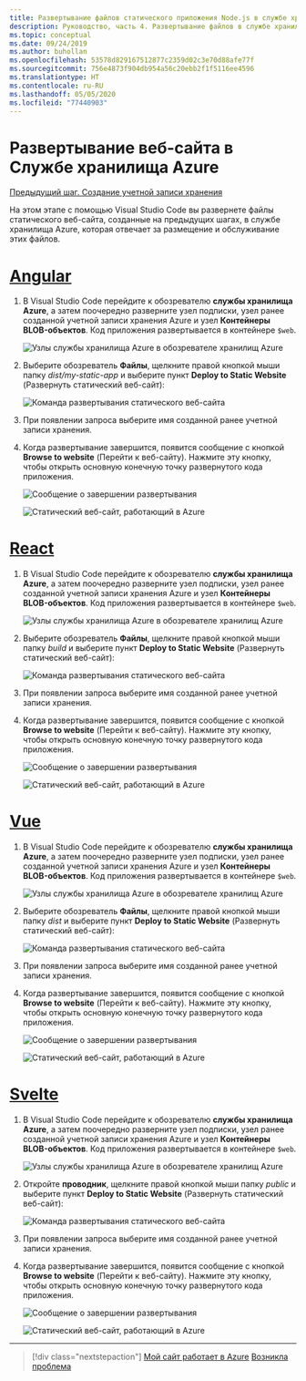 ```yaml
---
title: Развертывание файлов статического приложения Node.js в службе хранилища Azure из Visual Studio Code
description: Руководство, часть 4. Развертывание файлов в службе хранилища Azure
ms.topic: conceptual
ms.date: 09/24/2019
ms.author: buhollan
ms.openlocfilehash: 53578d829167512877c2359d02c3e70d88afe77f
ms.sourcegitcommit: 756e4873f904db954a56c20ebb2f1f5116ee4596
ms.translationtype: HT
ms.contentlocale: ru-RU
ms.lasthandoff: 05/05/2020
ms.locfileid: "77440903"
---
```

# <a name="deploy-the-website-to-azure-storage"></a>Развертывание веб-сайта в Службе хранилища Azure

[Предыдущий шаг. Создание учетной записи хранения](tutorial-vscode-static-website-node-03.md)

На этом этапе с помощью Visual Studio Code вы развернете файлы статического веб-сайта, созданные на предыдущих шагах, в службе хранилища Azure, которая отвечает за размещение и обслуживание этих файлов.

# <a name="angular"></a>[Angular](#tab/angular)

1. В Visual Studio Code перейдите к обозревателю **службы хранилища Azure**, а затем поочередно разверните узел подписки, узел ранее созданной учетной записи хранения Azure и узел **Контейнеры BLOB-объектов**. Код приложения развертывается в контейнере `$web`.

   ![Узлы службы хранилища Azure в обозревателе хранилищ Azure](media/static-website/storage-nodes.png)

1. Выберите обозреватель **Файлы**, щелкните правой кнопкой мыши папку _dist/my-static-app_ и выберите пункт **Deploy to Static Website** (Развернуть статический веб-сайт):

    ![Команда развертывания статического веб-сайта](media/static-website/deploy-build-angular.png)

1. При появлении запроса выберите имя созданной ранее учетной записи хранения.

1. Когда развертывание завершится, появится сообщение с кнопкой **Browse to website** (Перейти к веб-сайту). Нажмите эту кнопку, чтобы открыть основную конечную точку развернутого кода приложения.

    ![Сообщение о завершении развертывания](media/static-website/deployment-complete.png)

    ![Статический веб-сайт, работающий в Azure](media/static-website/azure-app-angular.png)

# <a name="react"></a>[React](#tab/react)

1. В Visual Studio Code перейдите к обозревателю **службы хранилища Azure**, а затем поочередно разверните узел подписки, узел ранее созданной учетной записи хранения Azure и узел **Контейнеры BLOB-объектов**. Код приложения развертывается в контейнере `$web`.

   ![Узлы службы хранилища Azure в обозревателе хранилищ Azure](media/static-website/storage-nodes.png)

1. Выберите обозреватель **Файлы**, щелкните правой кнопкой мыши папку _build_ и выберите пункт **Deploy to Static Website** (Развернуть статический веб-сайт):

    ![Команда развертывания статического веб-сайта](media/static-website/deploy-build-react.png)

1. При появлении запроса выберите имя созданной ранее учетной записи хранения.

1. Когда развертывание завершится, появится сообщение с кнопкой **Browse to website** (Перейти к веб-сайту). Нажмите эту кнопку, чтобы открыть основную конечную точку развернутого кода приложения.

    ![Сообщение о завершении развертывания](media/static-website/deployment-complete.png)

    ![Статический веб-сайт, работающий в Azure](media/static-website/azure-app-react.png)

# <a name="vue"></a>[Vue](#tab/vue)

1. В Visual Studio Code перейдите к обозревателю **службы хранилища Azure**, а затем поочередно разверните узел подписки, узел ранее созданной учетной записи хранения Azure и узел **Контейнеры BLOB-объектов**. Код приложения развертывается в контейнере `$web`.

   ![Узлы службы хранилища Azure в обозревателе хранилищ Azure](media/static-website/storage-nodes.png)

1. Выберите обозреватель **Файлы**, щелкните правой кнопкой мыши папку _dist_ и выберите пункт **Deploy to Static Website** (Развернуть статический веб-сайт):

    ![Команда развертывания статического веб-сайта](media/static-website/deploy-build-vue.png)

1. При появлении запроса выберите имя созданной ранее учетной записи хранения.

1. Когда развертывание завершится, появится сообщение с кнопкой **Browse to website** (Перейти к веб-сайту). Нажмите эту кнопку, чтобы открыть основную конечную точку развернутого кода приложения.

    ![Сообщение о завершении развертывания](media/static-website/deployment-complete.png)

    ![Статический веб-сайт, работающий в Azure](media/static-website/azure-app-vue.png)

# <a name="svelte"></a>[Svelte](#tab/svelte)

1. В Visual Studio Code перейдите к обозревателю **службы хранилища Azure**, а затем поочередно разверните узел подписки, узел ранее созданной учетной записи хранения Azure и узел **Контейнеры BLOB-объектов**. Код приложения развертывается в контейнере `$web`.

   ![Узлы службы хранилища Azure в обозревателе хранилищ Azure](media/static-website/storage-nodes.png)

1. Откройте **проводник**, щелкните правой кнопкой мыши папку _public_ и выберите пункт **Deploy to Static Website** (Развернуть статический веб-сайт):

    ![Команда развертывания статического веб-сайта](media/static-website/deploy-build-svelte.png)

1. При появлении запроса выберите имя созданной ранее учетной записи хранения.

1. Когда развертывание завершится, появится сообщение с кнопкой **Browse to website** (Перейти к веб-сайту). Нажмите эту кнопку, чтобы открыть основную конечную точку развернутого кода приложения.

    ![Сообщение о завершении развертывания](media/static-website/deployment-complete-svelte.png)

    ![Статический веб-сайт, работающий в Azure](media/static-website/azure-app-svelte.png)

---

> [!div class="nextstepaction"]
> [Мой сайт работает в Azure](tutorial-vscode-static-website-node-05.md) [Возникла проблема](https://www.research.net/r/PWZWZ52?tutorial=node-deployment-staticwebsite&step=create-storage)
